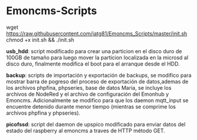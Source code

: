 # Emoncms-Scripts
wget https://raw.githubusercontent.com/jatg81/Emoncms_Scripts/master/init.sh
chmod +x init.sh && ./init.sh

**usb_hdd**: script modificado para crear una particion en el disco duro de 100GB de tamaño para luego mover la particion localizada en la microsd al disco duro, finalmente modifica el boot para el arranque desde el HDD.

**backup**: scripts de importación y exportación de backups, se modifico para mostrar barra de pogreso del proceso de exportación de datos,ademas de los archivos phpfina, phpseries, base de datos Maria, se incluye los archivos de NodeRed y el archivo de configuración del Emonhub y Emoncms. Adicionalmente se modifico para que los daemon  mqtt_input se encuentre detenido durante menor tiempo (mientras se comprime los archivos phpfina y phpseries).

**picofssd**: script del daemon de upspico modificado para enviar datos del estado del raspberry al emoncms a traves de HTTP método GET.
